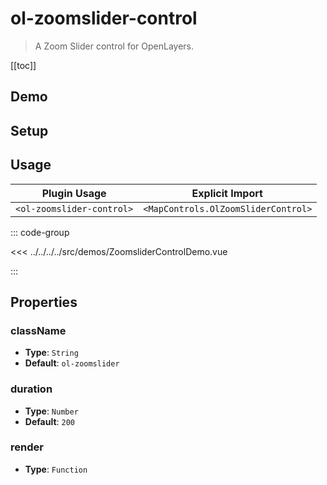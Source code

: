 # ol-zoomslider-control

> A Zoom Slider control for OpenLayers.

[[toc]]

## Demo

<script setup>
import ZoomsliderControlDemo from "@demos/ZoomsliderControlDemo.vue"
</script>
<ClientOnly>
<ZoomsliderControlDemo />
</ClientOnly>

## Setup

<!--@include: ../../mapcontrols.plugin.md-->

## Usage

| Plugin Usage              |           Explicit Import           |
|---------------------------|:-----------------------------------:|
| `<ol-zoomslider-control>` | `<MapControls.OlZoomSliderControl>` |

::: code-group

<<< ../../../../src/demos/ZoomsliderControlDemo.vue

:::

## Properties

### className

- **Type**: `String`
- **Default**: `ol-zoomslider`

### duration

- **Type**: `Number`
- **Default**: `200`

### render

- **Type**: `Function`
